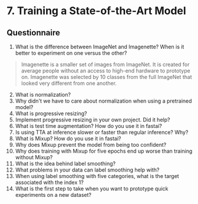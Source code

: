 # 7. Training a State-of-the-Art Model 

## Questionnaire

1. What is the difference between ImageNet and Imagenette? When is it better to experiment on one versus the other?
> Imagenette is a smaller set of images from ImageNet. It is created for average people without an access to high-end hardware to prototype on. Imagenette was selected by 10 classes from the full ImageNet that looked very different from one another.

2. What is normalization?
3. Why didn't we have to care about normalization when using a pretrained model?
4. What is progressive resizing?
5. Implement progressive resizing in your own project. Did it help?
6. What is test time augmentation? How do you use it in fastai?
7. Is using TTA at inference slower or faster than regular inference? Why?
8. What is Mixup? How do you use it in fastai?
9. Why does Mixup prevent the model from being too confident?
10. Why does training with Mixup for five epochs end up worse than training without Mixup?
11. What is the idea behind label smoothing?
12. What problems in your data can label smoothing help with?
13. When using label smoothing with five categories, what is the target associated with the index 1?
14. What is the first step to take when you want to prototype quick experiments on a new dataset?

